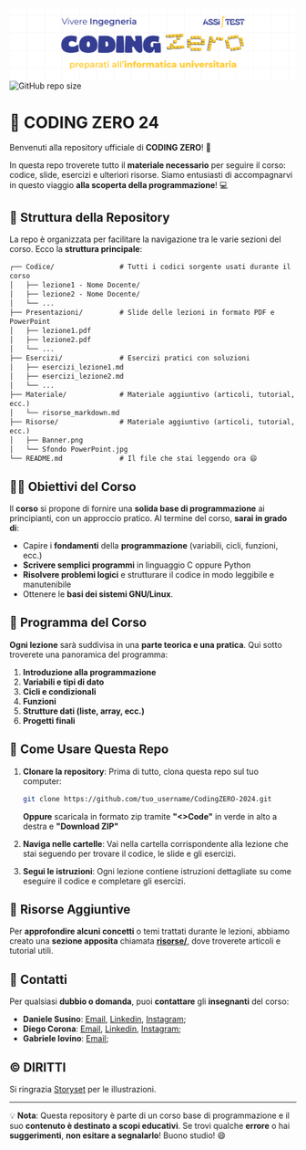 ![Project's banner](./Risorse/Banner.png)
![GitHub repo size](https://img.shields.io/github/repo-size/xGariko/CodingZERO-2024)

# 🚀 CODING ZERO 24

Benvenuti alla repository ufficiale di **CODING ZERO**! 🎉

In questa repo troverete tutto il **materiale necessario** per seguire il corso: codice, slide, esercizi e ulteriori risorse. Siamo entusiasti di accompagnarvi in questo viaggio **alla scoperta della programmazione**! 💻

## 📂 Struttura della Repository

La repo è organizzata per facilitare la navigazione tra le varie sezioni del corso. Ecco la **struttura principale**:

```
┌── Codice/                # Tutti i codici sorgente usati durante il corso
│   ├── lezione1 - Nome Docente/
│   ├── lezione2 - Nome Docente/
│   └── ...
├── Presentazioni/         # Slide delle lezioni in formato PDF e PowerPoint
│   ├── lezione1.pdf
│   ├── lezione2.pdf
│   └── ...
├── Esercizi/              # Esercizi pratici con soluzioni
│   ├── esercizi_lezione1.md
│   ├── esercizi_lezione2.md
│   └── ...
├── Materiale/             # Materiale aggiuntivo (articoli, tutorial, ecc.)
│   └── risorse_markdown.md
├── Risorse/               # Materiale aggiuntivo (articoli, tutorial, ecc.)
│   ├── Banner.png
│   └── Sfondo PowerPoint.jpg
└── README.md              # Il file che stai leggendo ora 😄
```

## 👨‍🏫 Obiettivi del Corso

Il **corso** si propone di fornire una **solida base di programmazione** ai principianti, con un approccio pratico. Al termine del corso, **sarai in grado di**:

- Capire i **fondamenti** della **programmazione** (variabili, cicli, funzioni, ecc.)
- **Scrivere semplici programmi** in linguaggio C oppure Python
- **Risolvere problemi logici** e strutturare il codice in modo leggibile e manutenibile
- Ottenere le **basi dei sistemi GNU/Linux**.

## 📅 Programma del Corso

**Ogni lezione** sarà suddivisa in una **parte teorica e una pratica**. Qui sotto troverete una panoramica del programma:

1. **Introduzione alla programmazione**
2. **Variabili e tipi di dato**
3. **Cicli e condizionali**
4. **Funzioni**
5. **Strutture dati (liste, array, ecc.)**
6. **Progetti finali**

## 📝 Come Usare Questa Repo

1. **Clonare la repository**: Prima di tutto, clona questa repo sul tuo computer:

   ```bash
   git clone https://github.com/tuo_username/CodingZERO-2024.git
   ```

   **Oppure** scaricala in formato zip tramite **"<>Code"** in verde in alto a destra e **"Download ZIP"**

2. **Naviga nelle cartelle**: Vai nella cartella corrispondente alla lezione che stai seguendo per trovare il codice, le slide e gli esercizi.

3. **Segui le istruzioni**: Ogni lezione contiene istruzioni dettagliate su come eseguire il codice e completare gli esercizi.

## 🔗 Risorse Aggiuntive

Per **approfondire alcuni concetti** o temi trattati durante le lezioni, abbiamo creato una **sezione apposita** chiamata **[risorse/](./risorse/)**, dove troverete articoli e tutorial utili.

## 📧 Contatti

Per qualsiasi **dubbio o domanda**, puoi **contattare** gli **insegnanti** del corso:

- **Daniele Susino**: [Email](mailto:susino.daniele@outlook.com), [Linkedin](https://www.linkedin.com/in/susinodaniele/), [Instagram](https://www.instagram.com/daniele.susino/);
- **Diego Corona**: [Email](mailto:corona.diego@outlook.com), [Linkedin](https://www.linkedin.com/in/diegocorona03), [Instagram](https://www.instagram.com/diego_co3/);
- **Gabriele Iovino**: [Email](mailto:gabrieleiovino839@gmail.com);

## ©️ DIRITTI

Si ringrazia [Storyset](https://storyset.com) per le illustrazioni.

---

💡 **Nota**: Questa repository è parte di un corso base di programmazione e il suo **contenuto è destinato a scopi educativi**. Se trovi qualche **errore** o hai **suggerimenti**, **non esitare a segnalarlo**! Buono studio! 😄
